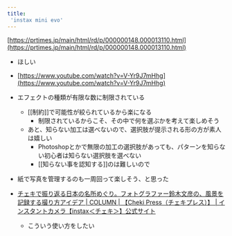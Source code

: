 ```yaml
---
title:
 'instax mini evo'
---
```


[https://prtimes.jp/main/html/rd/p/000000148.000013110.html](https://prtimes.jp/main/html/rd/p/000000148.000013110.html)
- ほしい

- [https://www.youtube.com/watch?v=V-Yr9J7mHhg](https://www.youtube.com/watch?v=V-Yr9J7mHhg)

- エフェクトの種類が有限な数に制限されている
    - [[制約]]で可能性が絞られているから楽になる
        - 制限されているからこそ、その中で何を選ぶかを考えて楽しめそう
    - あと、知らない加工は選べないので、選択肢が提示される形の方が素人は嬉しい
        - Photoshopとかで無限の加工の選択肢があっても、パターンを知らない初心者は知らない選択肢を選べない
        - [[知らない事を認知する]]のは難しいので
- 紙で写真を管理するのも一周回って楽しそう、と思った

- [チェキで振り返る日本の名所めぐり。フォトグラファー鈴木文彦の、風景を記録する撮り方アイデア | COLUMN | 【Cheki Press（チェキプレス）】 | インスタントカメラ【instax＜チェキ＞】公式サイト](https://instax.jp/cheki-press/column/30217/)
    - こういう使い方をしたい
